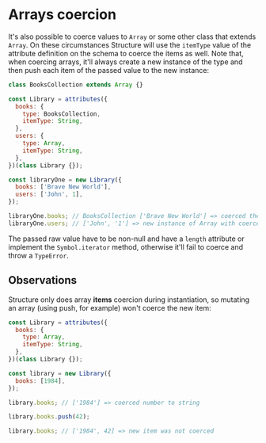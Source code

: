 # Arrays coercion

It's also possible to coerce values to `Array` or some other class that extends `Array`. On these circumstances Structure will use the `itemType` value of the attribute definition on the schema to coerce the items as well. Note that, when coercing arrays, it'll always create a new instance of the type and then push each item of the passed value to the new instance:

```javascript
class BooksCollection extends Array {}

const Library = attributes({
  books: {
    type: BooksCollection,
    itemType: String,
  },
  users: {
    type: Array,
    itemType: String,
  },
})(class Library {});

const libraryOne = new Library({
  books: ['Brave New World'],
  users: ['John', 1],
});

libraryOne.books; // BooksCollection ['Brave New World'] => coerced the array to BooksCollection
libraryOne.users; // ['John', '1'] => new instance of Array with coerced items
```

The passed raw value have to be non-null and have a `length` attribute or implement the `Symbol.iterator` method, otherwise it'll fail to coerce and throw a `TypeError`.

## Observations

Structure only does array **items** coercion during instantiation, so mutating an array \(using push, for example\) won't coerce the new item:

```javascript
const Library = attributes({
  books: {
    type: Array,
    itemType: String,
  },
})(class Library {});

const library = new Library({
  books: [1984],
});

library.books; // ['1984'] => coerced number to string

library.books.push(42);

library.books; // ['1984', 42] => new item was not coerced
```

